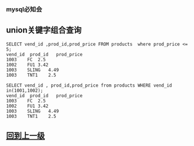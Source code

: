 
### mysql必知会

## union关键字组合查询

```
SELECT vend_id ,prod_id,prod_price FROM products  where prod_price <= 5;
vend_id  prod_id   prod_price
1003	FC	2.5
1002	FU1	3.42
1003	SLING	4.49
1003	TNT1	2.5
```


```
SELECT vend_id , prod_id,prod_price from products WHERE vend_id in(1001,1002);
vend_id  prod_id   prod_price
1003	FC	2.5
1002	FU1	3.42
1003	SLING	4.49
1003	TNT1	2.5
```







































































































































































  ## [回到上一级](../index.md)